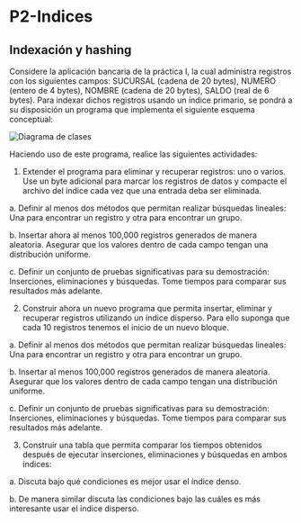 # P2-Indices

## Indexación y hashing

Considere la aplicación bancaria de la práctica I, la cual administra registros con los siguientes campos: SUCURSAL (cadena de 20 bytes), NUMERO (entero de 4 bytes), NOMBRE (cadena de 20 bytes), SALDO (real de 6 bytes). Para indexar dichos registros usando un índice primario, se pondrá a su disposición un programa que implementa el siguiente esquema conceptual:

![Diagrama de clases](http://s28.postimg.org/ujtyuzukd/diagrama_de_clases.png)

Haciendo uso de este programa, realice las siguientes actividades:

1.	Extender el programa para eliminar y recuperar registros: uno o varios. Use un byte adicional para marcar los registros de datos y compacte el archivo del índice cada vez que una entrada deba ser eliminada.

   a.	Definir al menos dos métodos que permitan realizar búsquedas lineales: Una para encontrar un registro y otra para encontrar un grupo.
   
   b.	Insertar ahora al menos 100,000 registros generados de manera aleatoria. Asegurar que los valores dentro de cada campo tengan una distribución uniforme.
   
   c.	Definir un conjunto de pruebas significativas para su demostración: Inserciones, eliminaciones y búsquedas. Tome tiempos para comparar sus resultados más adelante.

2.	Construir ahora un nuevo programa que permita insertar, eliminar y recuperar registros utilizando un índice disperso. Para ello suponga que cada 10 registros tenemos el inicio de un nuevo bloque.

   a.	Definir al menos dos métodos que permitan realizar búsquedas lineales: Una para encontrar un registro y otra para encontrar un grupo.
   
   b.	Insertar al menos 100,000 registros generados de manera aleatoria. Asegurar que los valores dentro de cada campo tengan  una distribución uniforme.
   
   c.	Definir un conjunto de pruebas significativas para su demostración: Inserciones, eliminaciones y búsquedas. Tome tiempos para comparar sus resultados más adelante.

3.	Construir una tabla que permita comparar los tiempos obtenidos después de ejecutar inserciones, eliminaciones y búsquedas en ambos índices:

   a.	Discuta bajo qué condiciones es mejor usar el índice denso.
   
   b.	De manera similar discuta las condiciones bajo las cuáles es más interesante usar el índice disperso.

